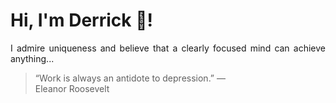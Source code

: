 # Hi, I'm Derrick 👋!
<p align="justify">I admire uniqueness and believe that a clearly focused mind can achieve anything...</p> 
<!-- #quote-start -->
<blockquote>&ldquo;Work is always an antidote to depression.&rdquo; &mdash; <footer>Eleanor Roosevelt</footer></blockquote>
<!-- #quote-end -->

